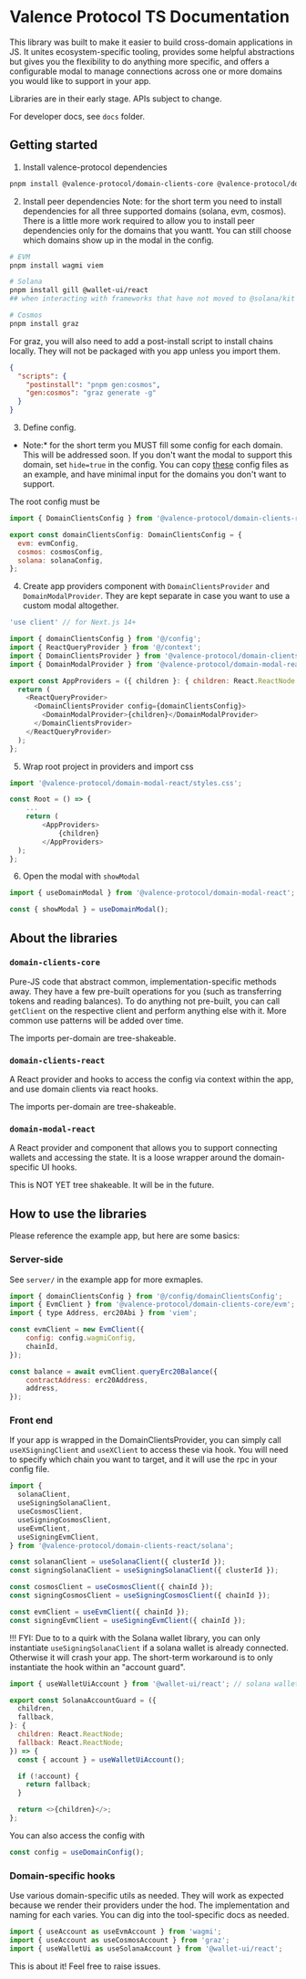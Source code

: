 # Valence Protocol TS Documentation

This library was built to make it easier to build cross-domain applications in JS. It unites ecosystem-specific tooling, provides some helpful abstractions but gives you the flexibility to do anything more specific, and offers a configurable modal to manage connections across one or more domains you would like to support in your app.

Libraries are in their early stage. APIs subject to change.

For developer docs, see `docs` folder.

## Getting started

1. Install valence-protocol dependencies

```bash
pnpm install @valence-protocol/domain-clients-core @valence-protocol/domain-clients-react @valence-protocol/domain-modal-react
```

2. Install peer dependencies
   Note: for the short term you need to install dependencies for all three supported domains (solana, evm, cosmos). There is a little more work required to allow you to install peer dependencies only for the domains that you wantt. You can still choose which domains show up in the modal in the config.

```bash
# EVM
pnpm install wagmi viem

# Solana
pnpm install gill @wallet-ui/react
## when interacting with frameworks that have not moved to @solana/kit (used by gill under the hood and importable through gill), you may need to install @solana/web3.js @solana/compat

# Cosmos
pnpm install graz
```

For graz, you will also need to add a post-install script to install chains locally. They will not be packaged with you app unless you import them.

```json
{
  "scripts": {
    "postinstall": "pnpm gen:cosmos",
    "gen:cosmos": "graz generate -g"
  }
}
```

3. Define config.

- Note:\* for the short term you MUST fill some config for each domain. This will be addressed soon. If you don't want the modal to support this domain, set `hide=true` in the config. You can copy [these](https://github.com/timewave-computer/valence-protocol-ts/tree/next/apps/domain-clients-example/src/config/domainClientsConfig) config files as an example, and have minimal input for the domains you don't want to support.

The root config must be

```javascript
import { DomainClientsConfig } from '@valence-protocol/domain-clients-react';

export const domainClientsConfig: DomainClientsConfig = {
  evm: evmConfig,
  cosmos: cosmosConfig,
  solana: solanaConfig,
};
```

4. Create app providers component with `DomainClientsProvider` and `DomainModalProvider`. They are kept separate in case you want to use a custom modal altogether.

```javascript
'use client' // for Next.js 14+

import { domainClientsConfig } from '@/config';
import { ReactQueryProvider } from '@/context';
import { DomainClientsProvider } from '@valence-protocol/domain-clients-react';
import { DomainModalProvider } from '@valence-protocol/domain-modal-react';

export const AppProviders = ({ children }: { children: React.ReactNode }) => {
  return (
    <ReactQueryProvider>
      <DomainClientsProvider config={domainClientsConfig}>
        <DomainModalProvider>{children}</DomainModalProvider>
      </DomainClientsProvider>
    </ReactQueryProvider>
  );
};
```

5. Wrap root project in providers and import css

```javascript
import '@valence-protocol/domain-modal-react/styles.css';

const Root = () => {
    ...
    return (
        <AppProviders>
            {children}
        </AppProviders>
  );
};

```

6. Open the modal with `showModal`

```javascript
import { useDomainModal } from '@valence-protocol/domain-modal-react';

const { showModal } = useDomainModal();
```

## About the libraries

### `domain-clients-core`

Pure-JS code that abstract common, implementation-specific methods away. They have a few pre-built operations for you (such as transferring tokens and reading balances). To do anything not pre-built, you can call `getClient` on the respective client and perform anything else with it. More common use patterns will be added over time.

The imports per-domain are tree-shakeable.

### `domain-clients-react`

A React provider and hooks to access the config via context within the app, and use domain clients via react hooks.

The imports per-domain are tree-shakeable.

### `domain-modal-react`

A React provider and component that allows you to support connecting wallets and accessing the state. It is a loose wrapper around the domain-specific UI hooks.

This is NOT YET tree shakeable. It will be in the future.

## How to use the libraries

Please reference the example app, but here are some basics:

### Server-side

See `server/` in the example app for more exmaples.

```javascript
import { domainClientsConfig } from '@/config/domainClientsConfig';
import { EvmClient } from '@valence-protocol/domain-clients-core/evm';
import { type Address, erc20Abi } from 'viem';

const evmClient = new EvmClient({
    config: config.wagmiConfig,
    chainId,
});

const balance = await evmClient.queryErc20Balance({
    contractAddress: erc20Address,
    address,
});
```

### Front end

If your app is wrapped in the DomainClientsProvider, you can simply call `useXSigningClient` and `useXClient` to access these via hook. You will need to specify which chain you want to target, and it will use the rpc in your config file.

```javascript
import {
  solanaClient,
  useSigningSolanaClient,
  useCosmosClient,
  useSigningCosmosClient,
  useEvmClient,
  useSigningEvmClient,
} from '@valence-protocol/domain-clients-react/solana';

const solananClient = useSolanaClient({ clusterId });
const signingSolanaClient = useSigningSolanaClient({ clusterId });

const cosmosClient = useCosmosClient({ chainId });
const signingCosmosClient = useSigningCosmosClient({ chainId });

const evmClient = useEvmClient({ chainId });
const signingEvmClient = useSigningEvmClient({ chainId });
```

!!! FYI: Due to to a quirk with the Solana wallet library, you can only instantiate `useSigningSolanaClient` if a solana wallet is already connected. Otherwise it will crash your app. The short-term workaround is to only instantiate the hook within an "account guard".

```javascript
import { useWalletUiAccount } from '@wallet-ui/react'; // solana wallet toolings

export const SolanaAccountGuard = ({
  children,
  fallback,
}: {
  children: React.ReactNode;
  fallback: React.ReactNode;
}) => {
  const { account } = useWalletUiAccount();

  if (!account) {
    return fallback;
  }

  return <>{children}</>;
};
```

You can also access the config with

```javascript
const config = useDomainConfig();
```

### Domain-specific hooks

Use various domain-specific utils as needed. They will work as expected because we render their providers under the hod. The implementation and naming for each varies. You can dig into the tool-specific docs as needed.

```javascript
import { useAccount as useEvmAccount } from 'wagmi';
import { useAccount as useCosmosAccount } from 'graz';
import { useWalletUi as useSolanaAccount } from '@wallet-ui/react';
```

This is about it! Feel free to raise issues.
